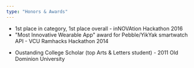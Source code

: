 ```yaml
---
type: "Honors & Awards"
---
```

* 1st place in category, 1st place overall - inNOVAtion Hackathon 2016
* "Most Innovative Wearable App" award for Pebble/YikYak smartwatch API - VCU Ramhacks Hackathon 2014
<!-- * Marcus D. Jones Outstanding Municipal Intern - Norfolk City Hall 2013 -->
* Oustanding College Scholar (top Arts & Letters student) - 2011 Old Dominion University
